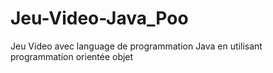 # Jeu-Video-Java_Poo
Jeu Video avec language de programmation Java en utilisant programmation orientée objet
